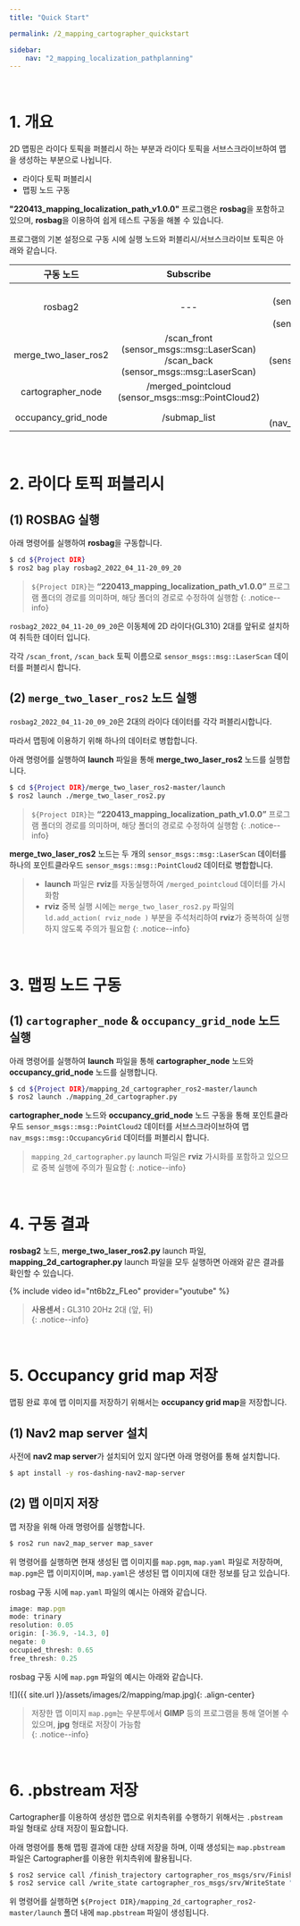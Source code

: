 ```yaml
---
title: "Quick Start"

permalink: /2_mapping_cartographer_quickstart

sidebar:
    nav: "2_mapping_localization_pathplanning"
---
```


<br/>




# 1. 개요

2D 맵핑은 라이다 토픽을 퍼블리시 하는 부분과 라이다 토픽을 서브스크라이브하여 맵을 생성하는 부분으로 나뉩니다.

- 라이다 토픽 퍼블리시
- 맵핑 노드 구동

**"220413_mapping_localization_path_v1.0.0"** 프로그램은 **rosbag**을 포함하고 있으며, **rosbag**을 이용하여 쉽게 테스트 구동을 해볼 수 있습니다. 

프로그램의 기본 설정으로 구동 시에 실행 노드와 퍼블리시/서브스크라이브 토픽은 아래와 같습니다. 

| 구동 노드 | Subscribe | Publish |
| :---: | :---: | :---: |
| rosbag2 | --- | /scan_front <br/> (sensor_msgs::msg::LaserScan) <br/> /scan_back <br/> (sensor_msgs::msg::LaserScan) |
| merge_two_laser_ros2 | /scan_front <br/> (sensor_msgs::msg::LaserScan) <br/> /scan_back <br/> (sensor_msgs::msg::LaserScan) | /merged_pointcloud <br/> (sensor_msgs::msg::PointCloud2) |
| cartographer_node | /merged_pointcloud <br/> (sensor_msgs::msg::PointCloud2) | /submap_list |
| occupancy_grid_node | /submap_list | /map <br/> (nav_msgs::msg::OccupancyGrid) |

<br/>




# 2. 라이다 토픽 퍼블리시

## (1) ROSBAG 실행

아래 명령어를 실행하여 **rosbag**을 구동합니다.

```bash
$ cd ${Project DIR}
$ ros2 bag play rosbag2_2022_04_11-20_09_20
```

> `${Project DIR}`는 **“220413_mapping_localization_path_v1.0.0”** 프로그램 폴더의 경로를 의미하며, 해당 폴더의 경로로 수정하여 실행함
{: .notice--info}

`rosbag2_2022_04_11-20_09_20`은 이동체에 2D 라이다(GL310) 2대를 앞뒤로 설치하여 취득한 데이터 입니다.

각각 `/scan_front`, `/scan_back` 토픽 이름으로 `sensor_msgs::msg::LaserScan` 데이터를 퍼블리시 합니다.


## (2) `merge_two_laser_ros2` 노드 실행

`rosbag2_2022_04_11-20_09_20`은 2대의 라이다 데이터를 각각 퍼블리시합니다.

따라서 맵핑에 이용하기 위해 하나의 데이터로 병합합니다.

아래 명령어를 실행하여 **launch** 파일을 통해 **merge_two_laser_ros2** 노드를 실행합니다.

```bash
$ cd ${Project DIR}/merge_two_laser_ros2-master/launch
$ ros2 launch ./merge_two_laser_ros2.py
```

> `${Project DIR}`는 **“220413_mapping_localization_path_v1.0.0”** 프로그램 폴더의 경로를 의미하며, 해당 폴더의 경로로 수정하여 실행함
{: .notice--info}

**merge_two_laser_ros2** 노드는 두 개의 `sensor_msgs::msg::LaserScan` 데이터를 하나의 포인트클라우드 `sensor_msgs::msg::PointCloud2` 데이터로 병합합니다. 

> - **launch** 파일은 **rviz**를 자동실행하여 `/merged_pointcloud` 데이터를 가시화함  
> - **rviz** 중복 실행 시에는 `merge_two_laser_ros2.py` 파일의 `ld.add_action( rviz_node )` 부분을 주석처리하여 **rviz**가 중복하여 실행하지 않도록 주의가 필요함
{: .notice--info}

<br/>




# 3. 맵핑 노드 구동

## (1) `cartographer_node` & `occupancy_grid_node` 노드 실행

아래 명령어를 실행하여 **launch** 파일을 통해 **cartographer_node** 노드와 **occupancy_grid_node** 노드를 실행합니다.

```bash
$ cd ${Project DIR}/mapping_2d_cartographer_ros2-master/launch
$ ros2 launch ./mapping_2d_cartographer.py
```

**cartographer_node** 노드와 **occupancy_grid_node** 노드 구동을 통해 포인트클라우드 `sensor_msgs::msg::PointCloud2` 데이터를 서브스크라이브하여 맵 `nav_msgs::msg::OccupancyGrid` 데이터를 퍼블리시 합니다.

> `mapping_2d_cartographer.py` launch 파일은 **rviz** 가시화를 포함하고 있으므로 중복 실행에 주의가 필요함
{: .notice--info}

<br/>




# 4. 구동 결과

**rosbag2** 노드, **merge_two_laser_ros2.py** launch 파일, **mapping_2d_cartographer.py** launch 파일을 모두 실행하면 아래와 같은 결과를 확인할 수 있습니다.

{% include video id="nt6b2z_FLeo" provider="youtube" %}

> **사용센서 :** GL310 20Hz 2대 (앞, 뒤)  
{: .notice--info}

<br/>




# 5. Occupancy grid map 저장

맵핑 완료 후에 맵 이미지를 저장하기 위해서는 **occupancy grid map**을 저장합니다.

## (1) Nav2 map server 설치

사전에 **nav2 map server**가 설치되어 있지 않다면 아래 명령어를 통해 설치합니다.

```bash
$ apt install -y ros-dashing-nav2-map-server
```

## (2) 맵 이미지 저장

맵 저장을 위해 아래 명령어를 실행합니다.

```bash
$ ros2 run nav2_map_server map_saver
```

위 명령어를 실행하면 현재 생성된 맵 이미지를 `map.pgm`, `map.yaml` 파일로 저장하며, `map.pgm`은 맵 이미지이며, `map.yaml`은 생성된 맵 이미지에 대한 정보를 담고 있습니다.

rosbag 구동 시에 `map.yaml` 파일의 예시는 아래와 같습니다.

```javascript
image: map.pgm
mode: trinary
resolution: 0.05
origin: [-36.9, -14.3, 0]
negate: 0
occupied_thresh: 0.65
free_thresh: 0.25
```

rosbag 구동 시에 `map.pgm` 파일의 예시는 아래와 같습니다.

![]({{ site.url }}/assets/images/2/mapping/map.jpg){: .align-center} 

> 저장한 맵 이미지 `map.pgm`는 우분투에서 **GIMP** 등의 프로그램을 통해 열어볼 수 있으며, **jpg** 형태로 저장이 가능함  
{: .notice--info}

<br/>




# 6. .pbstream 저장

Cartographer를 이용하여 생성한 맵으로 위치측위를 수행하기 위해서는 `.pbstream` 파일 형태로 상태 저장이 필요합니다.

아래 명령어를 통해 맵핑 결과에 대한 상태 저장을 하며, 이때 생성되는 `map.pbstream` 파일은 Cartographer를 이용한 위치측위에 활용됩니다.

```bash
$ ros2 service call /finish_trajectory cartographer_ros_msgs/srv/FinishTrajectory  
$ ros2 service call /write_state cartographer_ros_msgs/srv/WriteState "filename: 'map.pbstream'"  
```

위 명령어를 실행하면 `${Project DIR}/mapping_2d_cartographer_ros2-master/launch` 폴더 내에 `map.pbstream` 파일이 생성됩니다.
